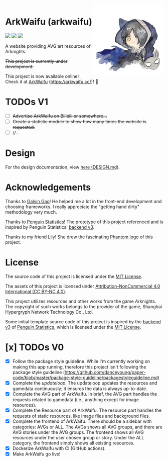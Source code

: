 <!--suppress ALL -->
<img src="assets/arkwaifu_phantom@0.25x.png" alt="logo" align="right" height="224" width="224"/>

# ArkWaifu (arkwaifu)

[![](https://pkg.go.dev/badge/github.com/flandiayingman/arkwaifu.svg)](https://pkg.go.dev/github.com/flandiayingman/arkwaifu)
![](https://img.shields.io/github/license/FlandiaYingman/arkwaifu?style=flat-square)
![](https://img.shields.io/github/last-commit/FlandiaYingman/arkwaifu?style=flat-square)

A website providing AVG art resources of Arknights.

<del>This project is currently under development.</del>

This project is now available online! Check it at [ArkWaifu](https://arkwaifu.cc/) (https://arkwaifu.cc/)! 🎉

# TODOs V1 #

- [ ] <del>Advertise ArkWaifu on Bilibili or somewhere...</del>
- [ ] <del>Create a statistic module to show how many times the website is requested.</del>
- [ ] //...

# Design

For the design documentation, view [here (DESIGN.md)](DESIGN.md).

# Acknowledgements

Thanks to [Galvin Gao](https://github.com/GalvinGao)! He helped me a lot in the front-end development and choosing
frameworks. I really appreciate the "getting hand dirty" methodology very much.

Thanks to [Penguin Statistics](https://penguin-stats.io/)! The prototype of this project referenced and is inspired by
Penguin Statistics' [backend v3](https://github.com/penguin-statistics/backend-next).

Thanks to my friend Lily! She drew the fascinating [Phantom logo](assets/arkwaifu_phantom.png) of this project.

# License

The source code of this project is licensed under the [MIT License](LICENSE).

The assets of this project is licensed under
[Attribution-NonCommercial 4.0 International (CC BY-NC 4.0)](https://creativecommons.org/licenses/by-nc/4.0/).

This project utilizes resources and other works from the game Arknights. The copyright of such works belongs to the
provider of the game, Shanghai Hypergryph Network Technology Co., Ltd.

Some initial template source code of this project is inspired by
the [backend v3](https://github.com/penguin-statistics/backend-next) of [Penguin Statistics](https://penguin-stats.io/),
which is licensed under the [MIT License](https://github.com/penguin-statistics/backend-next/blob/dev/LICENSE).

# [x] TODOs V0 #

- [x] Follow the package style guideline. While I'm currently working on making this app running, therefore this project
  isn't following the package style
  guideline (https://github.com/danceyoung/paper-code/blob/master/package-style-guideline/packagestyleguideline.md)
- [x] Complete the *updateloop*. The updateloop updates the resources and gamedata continuously; it ensures the data is
  always up-to-date.
- [x] Complete the AVG part of ArkWaifu. In brief, the AVG part handles the requests related to gamedata (i.e., anything
  except for image resources).
- [x] Complete the Resource part of ArkWaifu. The resource part handles the requests of static resources, like image
  files and background files.
- [x] Complete the frontend of ArkWaifu. There should be a sidebar with categories: AVGs or ALL. The AVGs shows all AVG
  groups, and there are AVG stories under the AVG groups. The frontend shows all AVG resources under the user chosen
  group or story. Under the ALL category, the frontend simply shows all existing resources.
- [x] Dockerize ArkWaifu with CI (GitHub actions).
- [x] Make ArkWaifu go live!